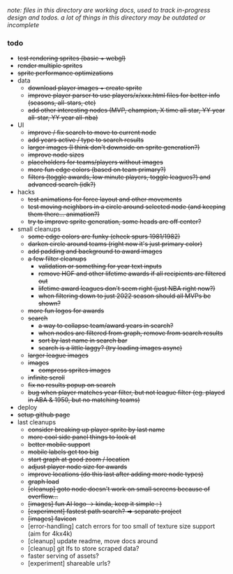 _note: files in this directory are working docs, used to track in-progress design and todos. a lot of things in this directory may be outdated or incomplete_

### todo
* ~~test rendering sprites (basic + webgl)~~
* ~~render multiple sprites~~
* ~~sprite performance optimizations~~
* data
  * ~~download player images + create sprite~~
  * ~~improve player parser to use players/x/xxx.html files for better info (seasons, all-stars, etc)~~
  * ~~add other interesting nodes (MVP, champion, X time all star, YY year all-star, YY year all-nba)~~
* UI 
  * ~~improve / fix search to move to current node~~
  * ~~add years active / type to search results~~
  * ~~larger images (I think don't downside on sprite generation?)~~
  * ~~improve node sizes~~
  * ~~placeholders for teams/players without images~~
  * ~~more fun edge colors (based on team primary?)~~
  * ~~filters (toggle awards, low minute players, toggle leagues?) and advanced search (idk?)~~
* hacks
  * ~~test animations for force layout and other movements~~
  * ~~test moving neighbors in a circle around selected node (and keeping them there... animation?)~~
  * ~~try to improve sprite generation, some heads are off center?~~
* small cleanups
  * ~~some edge colors are funky (check spurs 1981/1982)~~
  * ~~darken circle around teams (right now it's just primary color)~~
  * ~~add padding and background to award images~~
  * ~~a few filter cleanups~~
    * ~~validation or something for year text inputs~~
    * ~~remove HOF and other lifetime awards if all recipients are filtered out~~
    * ~~lifetime award leagues don't seem right (just NBA right now?)~~
    * ~~when filtering down to just 2022 season should all MVPs be shown?~~
  * ~~more fun logos for awards~~
  * ~~search~~
    * ~~a way to collapse team/award years in search?~~
    * ~~when nodes are filtered from graph, remove from search results~~
    * ~~sort by last name in search bar~~
    * ~~search is a little laggy? (try loading images async)~~
  * ~~larger league images~~
  * ~~images~~
    * ~~compress sprites images~~
  * ~~infinite scroll~~
  * ~~fix no results popup on search~~
  * ~~bug when player matches year filter, but not league filter (eg. played in ABA & 1950, but no matching teams)~~
* deploy
 * ~~setup github page~~
* last cleanups
  * ~~consider breaking up player sprite by last name~~
  * ~~more cool side panel things to look at~~
  * ~~better mobile support~~
  * ~~mobile labels get too big~~
  * ~~start graph at good zoom / location~~
  * ~~adjust player node size for awards~~
  * ~~improve locations (do this last after adding more node types)~~
  * ~~graph load~~
  * ~~[cleanup] goto node doesn't work on small screens because of overflow...~~
  * ~~[images] fun AI logo -> kinda, keep it simple : )~~
  * ~~[experiment] fastest path search? => separate project~~
  * ~~[images] favicon~~
  * [error-handling] catch errors for too small of texture size support (aim for 4kx4k)
  * [cleanup] update readme, move docs around
  * [cleanup] git lfs to store scraped data?
  * faster serving of assets?
  * [experiment] shareable urls?
